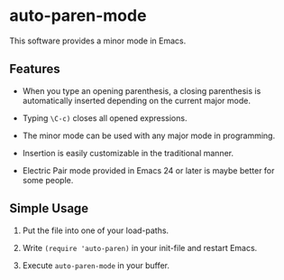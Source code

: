 # auto-paren-mode

This software provides a minor mode in Emacs.

## Features

* When you type an opening parenthesis, a closing parenthesis is automatically inserted depending on the current major mode.

* Typing `\C-c)` closes all opened expressions.

* The minor mode can be used with any major mode in programming.

* Insertion is easily customizable in the traditional manner.

* Electric Pair mode provided in Emacs 24 or later is maybe better for some people.

## Simple Usage

1. Put the file into one of your load-paths.

2. Write `(require 'auto-paren)` in your init-file and restart Emacs.

3. Execute `auto-paren-mode` in your buffer.
